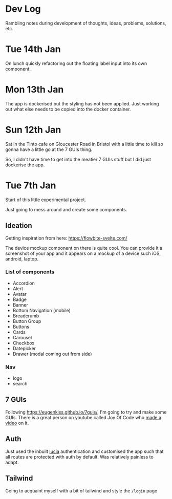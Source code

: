 # Dev Log

Rambling notes during development of thoughts, ideas, problems, solutions, etc.

# Tue 14th Jan

On lunch quickly refactoring out the floating label input into its own component.

# Mon 13th Jan

The app is dockerised but the styling has not been applied. Just working out what else needs to be copied into the docker container.

# Sun 12th Jan

Sat in the Tinto cafe on Gloucester Road in Bristol with a little time to kill so gonna have a little go at the 7 GUIs thing.

So, I didn't have time to get into the meatier 7 GUIs stuff but I did just dockerise the app.

# Tue 7th Jan

Start of this little experimental project.

Just going to mess around and create some components.

## Ideation

Getting inspiration from here: https://flowbite-svelte.com/

The device mockup component on there is quite cool. You can provide it a screenshot of your app and it appears
on a mockup of a device such iOS, android, laptop.

### List of components

- Accordion
- Alert
- Avatar
- Badge
- Banner
- Bottom Navigation (mobile)
- Breadcrumb
- Button Group
- Buttons
- Cards
- Carousel
- Checkbox
- Datepicker
- Drawer (modal coming out from side)

### Nav

- logo
- search

## 7 GUIs

Following https://eugenkiss.github.io/7guis/, I'm going to try and make some GUIs. There is a great person on youtube called Joy Of Code who [made a video](https://www.youtube.com/watch?v=afLUZz_7ySc&list=PLA9WiRZ-IS_zU2j29HQy478UCuHyDZQXC&index=6&t=626s) on it.

## Auth

Just used the inbuilt [lucia](https://lucia-auth.com/) authentication and customised the app such that all
routes are protected with auth by default. Was relatively painless to adapt.

## Tailwind

Going to acquaint myself with a bit of tailwind and style the `/login` page